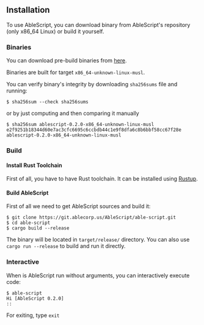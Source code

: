 ## Installation
To use AbleScript, you can download binary from AbleScript's repository (only x86_64 Linux) or build it yourself.

### Binaries
You can download pre-build binaries from [here](https://git.ablecorp.us/AbleScript/able-script/releases).

Binaries are built for target `x86_64-unknown-linux-musl`.

You can verify binary's integrity by downloading `sha256sums` file and running:
```console
$ sha256sum --check sha256sums
```

or by just computing and then comparing it manually
```console
$ sha256sum ablescript-0.2.0-x86_64-unknown-linux-musl
e2f9251b18344d60e7ac3cfc6695c6ccbdb44c1e9f8dfa6c8b6bbf58cc67f28e  ablescript-0.2.0-x86_64-unknown-linux-musl
```

### Build
#### Install Rust Toolchain
First of all, you have to have Rust toolchain. It can be installed using [Rustup](https://rustup.rs).

#### Build AbleScript
First of all we need to get AbleScript sources and build it:
```console
$ git clone https://git.ablecorp.us/AbleScript/able-script.git
$ cd able-script
$ cargo build --release
```
The binary will be located in `target/release/` directory. You can also use `cargo run --release` to build and run it directly.

### Interactive
When is AbleScript run without arguments, you can interactively execute code:
```console
$ able-script
Hi [AbleScript 0.2.0]
:: 
```

For exiting, type `exit`